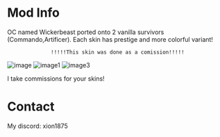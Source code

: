 # Mod Info
OC named Wickerbeast ported onto 2 vanilla survivors (Commando,Artificer).
Each skin has prestige and more colorful variant!
                  
                  
                  !!!!!This skin was done as a comission!!!!!


![image](https://github.com/devXION/RiskOfRain2Mods/assets/83879915/0ed60fad-e0b8-4e2c-98f7-7122872c9a92)
![image1](https://github.com/devXION/RiskOfRain2Mods/assets/83879915/ba356c9a-7e9d-40d6-a3e7-e2d35379690e)
![image3](https://github.com/devXION/RiskOfRain2Mods/assets/83879915/b9ef68a0-ae9b-4683-bcda-a9887574ae87)






I take commissions for your skins!
# Contact
My discord: xion1875



